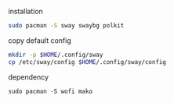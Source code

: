 installation
```bash
sudo pacman -S sway swaybg polkit
```

copy default config
```bash
mkdir -p $HOME/.config/sway
cp /etc/sway/config $HOME/.config/sway/config
```
dependency
```terminal
sudo pacman -S wofi mako
```
